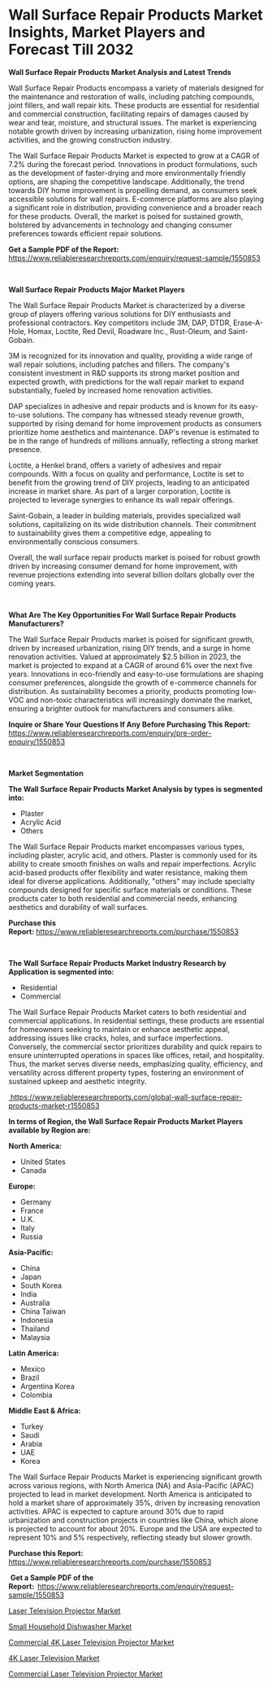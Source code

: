 <p><h1>Wall Surface Repair Products Market Insights, Market Players and Forecast Till 2032</h1></p><p><strong>Wall Surface Repair Products Market Analysis and Latest Trends</strong></p>
<p><p>Wall Surface Repair Products encompass a variety of materials designed for the maintenance and restoration of walls, including patching compounds, joint fillers, and wall repair kits. These products are essential for residential and commercial construction, facilitating repairs of damages caused by wear and tear, moisture, and structural issues. The market is experiencing notable growth driven by increasing urbanization, rising home improvement activities, and the growing construction industry.</p><p>The Wall Surface Repair Products Market is expected to grow at a CAGR of 7.2% during the forecast period. Innovations in product formulations, such as the development of faster-drying and more environmentally friendly options, are shaping the competitive landscape. Additionally, the trend towards DIY home improvement is propelling demand, as consumers seek accessible solutions for wall repairs. E-commerce platforms are also playing a significant role in distribution, providing convenience and a broader reach for these products. Overall, the market is poised for sustained growth, bolstered by advancements in technology and changing consumer preferences towards efficient repair solutions.</p></p>
<p><strong>Get a Sample PDF of the Report:&nbsp;</strong> <a href="https://www.reliableresearchreports.com/enquiry/request-sample/1550853?utm_campaign=24&utm_medium=2&utm_source=Github&utm_content=ia&utm_term=09022025&utm_id=wall-surface-repair-products">https://www.reliableresearchreports.com/enquiry/request-sample/1550853</a></p>
<p>&nbsp;</p>
<p><strong>Wall Surface Repair Products Major Market Players</strong></p>
<p><p>The Wall Surface Repair Products Market is characterized by a diverse group of players offering various solutions for DIY enthusiasts and professional contractors. Key competitors include 3M, DAP, DTDR, Erase-A-Hole, Homax, Loctite, Red Devil, Roadware Inc., Rust-Oleum, and Saint-Gobain.</p><p>3M is recognized for its innovation and quality, providing a wide range of wall repair solutions, including patches and fillers. The company's consistent investment in R&D supports its strong market position and expected growth, with predictions for the wall repair market to expand substantially, fueled by increased home renovation activities.</p><p>DAP specializes in adhesive and repair products and is known for its easy-to-use solutions. The company has witnessed steady revenue growth, supported by rising demand for home improvement products as consumers prioritize home aesthetics and maintenance. DAP's revenue is estimated to be in the range of hundreds of millions annually, reflecting a strong market presence.</p><p>Loctite, a Henkel brand, offers a variety of adhesives and repair compounds. With a focus on quality and performance, Loctite is set to benefit from the growing trend of DIY projects, leading to an anticipated increase in market share. As part of a larger corporation, Loctite is projected to leverage synergies to enhance its wall repair offerings.</p><p>Saint-Gobain, a leader in building materials, provides specialized wall solutions, capitalizing on its wide distribution channels. Their commitment to sustainability gives them a competitive edge, appealing to environmentally conscious consumers.</p><p>Overall, the wall surface repair products market is poised for robust growth driven by increasing consumer demand for home improvement, with revenue projections extending into several billion dollars globally over the coming years.</p></p>
<p>&nbsp;</p>
<p><strong>What Are The Key Opportunities For Wall Surface Repair Products Manufacturers?</strong></p>
<p><p>The Wall Surface Repair Products market is poised for significant growth, driven by increased urbanization, rising DIY trends, and a surge in home renovation activities. Valued at approximately $2.5 billion in 2023, the market is projected to expand at a CAGR of around 6% over the next five years. Innovations in eco-friendly and easy-to-use formulations are shaping consumer preferences, alongside the growth of e-commerce channels for distribution. As sustainability becomes a priority, products promoting low-VOC and non-toxic characteristics will increasingly dominate the market, ensuring a brighter outlook for manufacturers and consumers alike.</p></p>
<p><strong>Inquire or Share Your Questions If Any Before Purchasing This Report:</strong> <a href="https://www.reliableresearchreports.com/enquiry/pre-order-enquiry/1550853?utm_campaign=24&utm_medium=2&utm_source=Github&utm_content=ia&utm_term=09022025&utm_id=wall-surface-repair-products">https://www.reliableresearchreports.com/enquiry/pre-order-enquiry/1550853</a></p>
<p>&nbsp;</p>
<p><strong>Market Segmentation</strong></p>
<p><strong>The Wall Surface Repair Products Market Analysis by types is segmented into:</strong></p>
<p><ul><li>Plaster</li><li>Acrylic Acid</li><li>Others</li></ul></p>
<p><p>The Wall Surface Repair Products market encompasses various types, including plaster, acrylic acid, and others. Plaster is commonly used for its ability to create smooth finishes on walls and repair imperfections. Acrylic acid-based products offer flexibility and water resistance, making them ideal for diverse applications. Additionally, "others" may include specialty compounds designed for specific surface materials or conditions. These products cater to both residential and commercial needs, enhancing aesthetics and durability of wall surfaces.</p></p>
<p><strong>Purchase this Report:&nbsp;</strong><a href="https://www.reliableresearchreports.com/purchase/1550853?utm_campaign=24&utm_medium=2&utm_source=Github&utm_content=ia&utm_term=09022025&utm_id=wall-surface-repair-products">https://www.reliableresearchreports.com/purchase/1550853</a></p>
<p>&nbsp;</p>
<p><strong>The Wall Surface Repair Products Market Industry Research by Application is segmented into:</strong></p>
<p><ul><li>Residential</li><li>Commercial</li></ul></p>
<p><p>The Wall Surface Repair Products Market caters to both residential and commercial applications. In residential settings, these products are essential for homeowners seeking to maintain or enhance aesthetic appeal, addressing issues like cracks, holes, and surface imperfections. Conversely, the commercial sector prioritizes durability and quick repairs to ensure uninterrupted operations in spaces like offices, retail, and hospitality. Thus, the market serves diverse needs, emphasizing quality, efficiency, and versatility across different property types, fostering an environment of sustained upkeep and aesthetic integrity.</p></p>
<p><a href="https://www.reliableresearchreports.com/global-wall-surface-repair-products-market-r1550853?utm_campaign=24&utm_medium=2&utm_source=Github&utm_content=ia&utm_term=09022025&utm_id=wall-surface-repair-products">&nbsp;https://www.reliableresearchreports.com/global-wall-surface-repair-products-market-r1550853</a></p>
<p><strong>In terms of Region, the Wall Surface Repair Products Market Players available by Region are:</strong></p>
<p>
    <p> <strong> North America: </strong>
        <ul>
            <li>United States</li>
            <li>Canada</li>
        </ul>
        </p> 
    <p> <strong> Europe: </strong>
        <ul>
            <li>Germany</li>
            <li>France</li>
            <li>U.K.</li>
            <li>Italy</li>
            <li>Russia</li>
        </ul>
        </p> 
    <p> <strong> Asia-Pacific: </strong>
        <ul>
            <li>China</li>
            <li>Japan</li>
            <li>South Korea</li>
            <li>India</li>
            <li>Australia</li>
            <li>China Taiwan</li>
            <li>Indonesia</li>
            <li>Thailand</li>
            <li>Malaysia</li>
        </ul>
        </p> 
    <p> <strong> Latin America: </strong>
        <ul>
            <li>Mexico</li>
            <li>Brazil</li>
            <li>Argentina Korea</li>
            <li>Colombia</li>
        </ul>
        </p> 
    <p> <strong> Middle East & Africa: </strong>
        <ul>
            <li>Turkey</li>
            <li>Saudi</li>
            <li>Arabia</li>
            <li>UAE</li>
            <li>Korea</li>
        </ul>
    </p>
    </p>
<p><p>The Wall Surface Repair Products Market is experiencing significant growth across various regions, with North America (NA) and Asia-Pacific (APAC) projected to lead in market development. North America is anticipated to hold a market share of approximately 35%, driven by increasing renovation activities. APAC is expected to capture around 30% due to rapid urbanization and construction projects in countries like China, which alone is projected to account for about 20%. Europe and the USA are expected to represent 10% and 5% respectively, reflecting steady but slower growth.</p></p>
<p><strong>Purchase this Report: </strong><a href="https://www.reliableresearchreports.com/purchase/1550853?utm_campaign=24&utm_medium=2&utm_source=Github&utm_content=ia&utm_term=09022025&utm_id=wall-surface-repair-products">https://www.reliableresearchreports.com/purchase/1550853</a></p>
<p>&nbsp;<strong>Get a Sample PDF of the Report:&nbsp;&nbsp;</strong><a href="https://www.reliableresearchreports.com/enquiry/request-sample/1550853?utm_campaign=24&utm_medium=2&utm_source=Github&utm_content=ia&utm_term=09022025&utm_id=wall-surface-repair-products">https://www.reliableresearchreports.com/enquiry/request-sample/1550853</a></p>
<p><strong></strong></p>
<p><p><a href="https://github.com/saoneubeh8/Market-Research-Report-List-1/blob/main/laser-television-projector-market.md?utm_campaign=24&utm_medium=2&utm_source=Github&utm_content=ia&utm_term=09022025&utm_id=wall-surface-repair-products">Laser Television Projector Market</a></p><p><a href="https://github.com/mbilliekralc/Market-Research-Report-List-1/blob/main/small-household-dishwasher-market.md?utm_campaign=24&utm_medium=2&utm_source=Github&utm_content=ia&utm_term=09022025&utm_id=wall-surface-repair-products">Small Household Dishwasher Market</a></p><p><a href="https://github.com/mohmodsiason/Market-Research-Report-List-1/blob/main/commercial-4k-laser-television-projector-market.md?utm_campaign=24&utm_medium=2&utm_source=Github&utm_content=ia&utm_term=09022025&utm_id=wall-surface-repair-products">Commercial 4K Laser Television Projector Market</a></p><p><a href="https://github.com/anggigpps/Market-Research-Report-List-1/blob/main/4k-laser-television-market.md?utm_campaign=24&utm_medium=2&utm_source=Github&utm_content=ia&utm_term=09022025&utm_id=wall-surface-repair-products">4K Laser Television Market</a></p><p><a href="https://github.com/deyniphytic/Market-Research-Report-List-1/blob/main/commercial-laser-television-projector-market.md?utm_campaign=24&utm_medium=2&utm_source=Github&utm_content=ia&utm_term=09022025&utm_id=wall-surface-repair-products">Commercial Laser Television Projector Market</a></p></p>